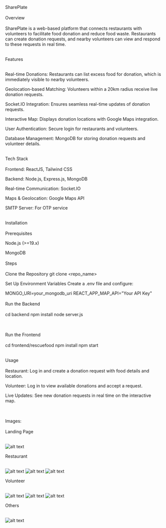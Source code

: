 SharePlate
<br>
<br>
Overview
<br>
<br>
SharePlate is a web-based platform that connects restaurants with volunteers to facilitate food donation and reduce food waste. Restaurants can create donation requests, and nearby volunteers can view and respond to these requests in real time.
<br>
<br>


Features
<br>
<br>

Real-time Donations: Restaurants can list excess food for donation, which is immediately visible to nearby volunteers.

Geolocation-based Matching: Volunteers within a 20km radius receive live donation requests.

Socket.IO Integration: Ensures seamless real-time updates of donation requests.

Interactive Map: Displays donation locations with Google Maps integration.

User Authentication: Secure login for restaurants and volunteers.

Database Management: MongoDB for storing donation requests and volunteer details.
<br>
<br>

Tech Stack
<br>
<br>
Frontend: ReactJS, Tailwind CSS

Backend: Node.js, Express.js, MongoDB

Real-time Communication: Socket.IO

Maps & Geolocation: Google Maps API

SMTP Server: For OTP service
<br>
<br>


Installation
<br>
<br>
Prerequisites

Node.js (>=19.x)

MongoDB
<br>
<br>
Steps
<br>
<br>
Clone the Repository
git clone <repo_name>

Set Up Environment Variables
Create a .env file and configure:

MONGO_URI=your_mongodb_uri
REACT_APP_MAP_API="Your API Key"
<br>
<br>
Run the Backend
<br>
<br>
cd backend
npm install
node server.js

<br>
<br>
Run the Frontend
<br>
<br>
cd frontend/rescuefood
npm install
npm start
<br>
<br>

Usage
<br>
<br>
Restaurant: Log in and create a donation request with food details and location.

Volunteer: Log in to view available donations and accept a request.

Live Updates: See new donation requests in real time on the interactive map.

<br>
<br>
Images:
<br>
<br>
Landing Page
<br>
<br>

![alt text](LandingPage.png)

Restaurant
<br>
<br>

![alt text](RestaurantDashboard.png) 
![alt text](RestaurantDonationPage.png) 
![alt text](RestaurantDonationHistory.png)

Volunteer
<br>
<br>

![alt text](VolunteerDashboard.png) 
![alt text](VolunteerOTP.png) 
![alt text](VolunteerHistory.png)

Others
<br>
<br>

![alt text](ForgotPassword.png)
